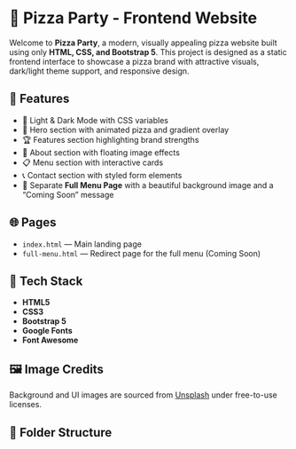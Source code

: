 
# 🍕 Pizza Party - Frontend Website

Welcome to **Pizza Party**, a modern, visually appealing pizza website built using only **HTML, CSS, and Bootstrap 5**. This project is designed as a static frontend interface to showcase a pizza brand with attractive visuals, dark/light theme support, and responsive design.

## 🚀 Features

- 🎨 Light & Dark Mode with CSS variables  
- 🍕 Hero section with animated pizza and gradient overlay  
- 🏆 Features section highlighting brand strengths  
- 📖 About section with floating image effects  
- 📋 Menu section with interactive cards  
- 📞 Contact section with styled form elements  
- 📄 Separate **Full Menu Page** with a beautiful background image and a “Coming Soon” message  

## 🌐 Pages

- `index.html` — Main landing page  
- `full-menu.html` — Redirect page for the full menu (Coming Soon)

## 🧰 Tech Stack

- **HTML5**
- **CSS3**
- **Bootstrap 5**
- **Google Fonts**
- **Font Awesome**

## 🖼️ Image Credits

Background and UI images are sourced from [Unsplash](https://unsplash.com/) under free-to-use licenses.

## 📁 Folder Structure

